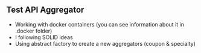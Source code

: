 ## Test API Aggregator

- Working with docker containers (you can see information about it in .docker folder)
- I following SOLID ideas
- Using abstract factory to create a new aggregators (coupon & specialty)
